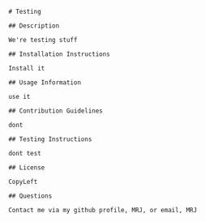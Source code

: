 
        # Testing

        ## Description

        We're testing stuff
        
        ## Installation Instructions

        Install it

        ## Usage Information

        use it

        ## Contribution Guidelines

        dont 

        ## Testing Instructions

        dont test

        ## License

        CopyLeft

        ## Questions

        Contact me via my github profile, MRJ, or email, MRJ
     